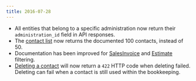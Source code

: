 ```yaml
---
title: 2016-07-28
---
```


* All entities that belong to a specific administration now return their `administration_id` field in API responses.
* The [contact list](/api/contacts/#get_contacts) now returns the documented 100 contacts, instead of 50.
* Documentation has been improved for [SalesInvoice](/api/sales_invoices/#get_sales_invoices) and [Estimate](/api/estimates/#get_estimates) filtering.
* [Deleting a contact](/api/contacts/#delete_contacts_id) will now return a `422` HTTP code when deleting failed. Deleting can fail when a contact is still used within the bookkeeping.
